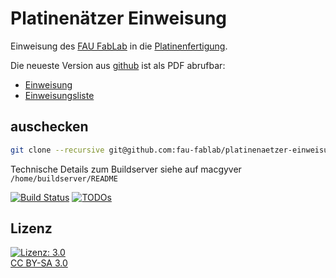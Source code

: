 Platinenätzer Einweisung
========================

Einweisung des [FAU FabLab](https://fablab.fau.de) in die [Platinenfertigung](https://fablab.fau.de/tool/platinenfertigung).

Die neueste Version aus [github](https://github.com/fau-fablab/platinenaetzer-einweisung) ist als PDF abrufbar:

- [Einweisung](https://user.fablab.fau.de/~buildserver/platinenaetzer-einweisung/Einweisung_Platinenätzer.pdf)
- [Einweisungsliste](https://user.fablab.fau.de/~buildserver/platinenaetzer-einweisung/Einweisungsliste_Platinenätzer.pdf)

auschecken
----------

```bash
git clone --recursive git@github.com:fau-fablab/platinenaetzer-einweisung.git
```

Technische Details zum Buildserver siehe auf macgyver `/home/buildserver/README`

[![Build Status](https://user.fablab.fau.de/~buildserver/platinenaetzer-einweisung/status.svg)](https://user.fablab.fau.de/~buildserver/platinenaetzer-einweisung/)
[![TODOs](https://user.fablab.fau.de/~buildserver/platinenaetzer-einweisung/status-todos.svg)](https://user.fablab.fau.de/~buildserver/platinenaetzer-einweisung/)

Lizenz
------

[![Lizenz: 3.0](https://licensebuttons.net/l/by-sa/3.0/de/88x31.png)</br>CC BY-SA 3.0](https://creativecommons.org/licenses/by-sa/3.0/)
